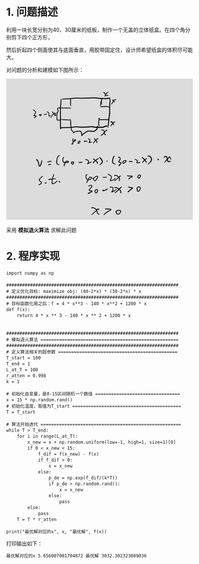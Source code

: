 # 1. 问题描述

利用一块长宽分别为40、30厘米的纸板，制作一个无盖的立体纸盒。在四个角分别剪下四个正方形，  

然后折起四个侧面使其与底面垂直，用胶带固定住，设计师希望纸盒的体积尽可能大。  

对问题的分析和建模如下图所示：  

![i](https://github.com/zenghang-feng/operation_optimization/blob/main/03-非线性规划-纸盒体积/pic1.png)

采用 **模拟退火算法** 求解此问题 

# 2. 程序实现

```
import numpy as np

#################################################################
# 定义优化目标: maximize obj: (40-2*x) * (30-2*x) * x
#################################################################
# 目标函数化简之后：f = 4 * x**3 - 140 * x**2 + 1200 * x
def f(x):
    return 4 * x ** 3 - 140 * x ** 2 + 1200 * x


#################################################################
# 模拟退火算法 ====================================================
#################################################################
# 定义算法相关的超参数 =============================================
T_start = 100
T_end = 1
L_at_T = 100
r_atten = 0.998
k = 1

# 初始化自变量，是0-15区间随机一个数值 ================================
x = 15 * np.random.rand()
# 初始化温度，取值为T_start =========================================
T = T_start

# 算法开始迭代 =====================================================
while T > T_end:
    for i in range(L_at_T):
        x_new = x + np.random.uniform(low=-1, high=1, size=1)[0]
        if 0 < x_new < 15:
            f_dif = f(x_new) - f(x)
            if f_dif > 0:
                x = x_new
            else:
                p_de = np.exp(f_dif/(k*T))
                if p_de > np.random.rand():
                    x = x_new
                else:
                    pass
        else:
            pass
    T = T * r_atten

print("最优解对应的x", x, "最优解", f(x))
```

打印输出如下：

```
最优解对应的x 5.656007001704872 最优解 3032.302323089036
```

